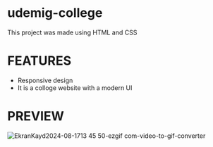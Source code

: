 # udemig-college
This project was made using HTML and CSS

# FEATURES
- Responsive design
- It is a colloge website with a modern UI

# PREVIEW
![EkranKayd2024-08-1713 45 50-ezgif com-video-to-gif-converter](https://github.com/user-attachments/assets/5a440120-a9e2-4125-80ad-4a5b3d6a743c)
